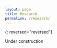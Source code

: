 ```yaml
---
layout: page
title: Research
permalink: /research/
---
```

{: reversed="reversed"}

Under construction